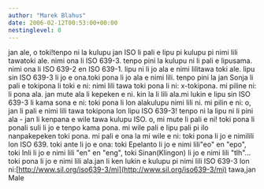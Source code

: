 ```yaml
---
author: "Marek Blahus"
date: 2006-02-12T00:53:00+00:00
nestinglevel: 0
---
```

jan ale, o toki!tenpo ni la kulupu jan ISO li pali e lipu pi kulupu pi nimi lili tawatoki ale. nimi ona li ISO 639-3. tenpo pini la kulupu ni li pali e lipusama. nimi ona li ISO 639-2 en ISO 639-1. lipu ni li jo ala e nimi lilitawa toki ale. lipu sin ISO 639-3 li jo e ona.toki pona li jo ala e nimi lili. tenpo pini la jan Sonja li pali e tokipona li toki e ni: nimi lili tawa toki pona li ni: x-tokipona. mi piline ni: li pona ala. jan mute ala li kepeken e ni. kin la li lili ala.mi lukin e lipu sin ISO 639-3 li kama sona e ni: toki pona li lon alakulupu nimi lili ni. mi pilin e ni: o, jan li pali e nimi lili tawa tokipona lon lipu ISO 639-3! tenpo ni la lipu ni li pini ala - jan li kenpana e wile tawa kulupu ISO. o, mi mute li pali e ni! toki pona li ponali suli li jo e tenpo kama pona. mi wile pali e lipu pali pi ilo nanpakepeken toki pona. mi pali e ona la mi wile e ni: toki pona li jo e nimilili lon ISO 639. toki ante li jo e ona: toki Epelanto li jo e nimi lili"eo" en "epo", toki Inli li jo e nimi lili "en" en "eng", toki Sinan(Klingon) li jo e nimi lili "tlh"... toki pona li jo e nimi lili ala.jan li ken lukin e kulupu pi nimi lili ISO 639-3 lon ni:[http://www.sil.org/iso639-3/mi](http://www.sil.org/iso639-3/mi) tawa,jan Male